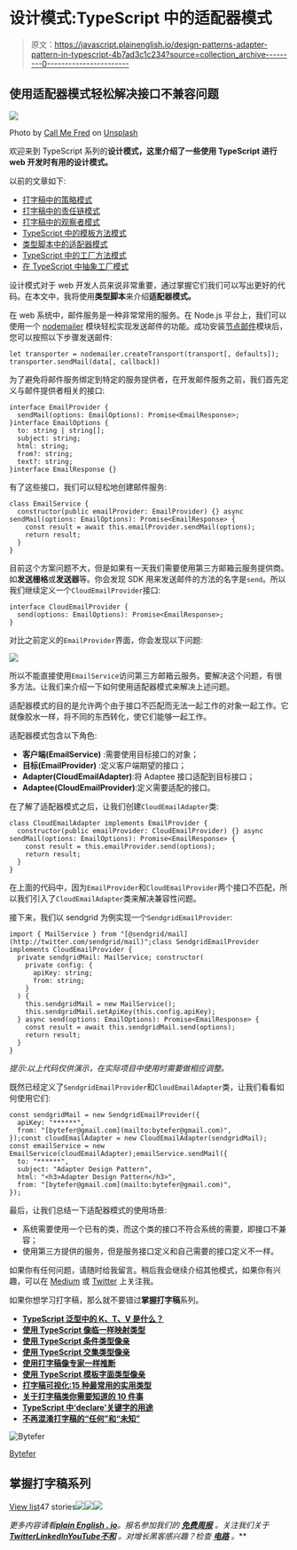 # 设计模式:TypeScript 中的适配器模式

> 原文：<https://javascript.plainenglish.io/design-patterns-adapter-pattern-in-typescript-4b7ad3c1c234?source=collection_archive---------0----------------------->

## 使用适配器模式轻松解决接口不兼容问题

![](img/d553d4038c3d1930ae71637bda0e5d9f.png)

Photo by [Call Me Fred](https://unsplash.com/@callmefred?utm_source=medium&utm_medium=referral) on [Unsplash](https://unsplash.com?utm_source=medium&utm_medium=referral)

欢迎来到 TypeScript 系列的**设计模式，这里介绍了一些使用 TypeScript 进行 web 开发时有用的设计模式。**

以前的文章如下:

*   [打字稿中的策略模式](/design-patterns-strategy-pattern-in-typescript-54eda9b40f09)
*   [打字稿中的责任链模式](/design-patterns-chain-of-responsibility-pattern-in-typescript-dba6bdffe456)
*   [打字稿中的观察者模式](/design-patterns-observer-pattern-in-typescript-f6589f1ce4fc)
*   [TypeScript 中的模板方法模式](/design-patterns-template-method-pattern-in-typescript-ce0c8b158985)
*   [类型脚本中的适配器模式](/design-patterns-adapter-pattern-in-typescript-4b7ad3c1c234)
*   [TypeScript 中的工厂方法模式](/design-patterns-factory-method-pattern-in-typescript-c4c3047a6289)
*   [在 TypeScript 中抽象工厂模式](/design-patterns-abstract-factory-pattern-in-typescript-84cd7b002964)

设计模式对于 web 开发人员来说非常重要，通过掌握它们我们可以写出更好的代码。在本文中，我将使用**类型脚本**来介绍**适配器模式。**

在 web 系统中，邮件服务是一种非常常用的服务。在 Node.js 平台上，我们可以使用一个 [nodemailer](https://github.com/nodemailer/nodemailer) 模块轻松实现发送邮件的功能。成功安装[节点邮件](https://github.com/nodemailer/nodemailer)模块后，您可以按照以下步骤发送邮件:

```
let transporter = nodemailer.createTransport(transport[, defaults]);
transporter.sendMail(data[, callback])
```

为了避免将邮件服务绑定到特定的服务提供者，在开发邮件服务之前，我们首先定义与邮件提供者相关的接口:

```
interface EmailProvider {
  sendMail(options: EmailOptions): Promise<EmailResponse>;
}interface EmailOptions {
  to: string | string[];
  subject: string;
  html: string;
  from?: string;
  text?: string;
}interface EmailResponse {}
```

有了这些接口，我们可以轻松地创建邮件服务:

```
class EmailService {
  constructor(public emailProvider: EmailProvider) {} async sendMail(options: EmailOptions): Promise<EmailResponse> {
    const result = await this.emailProvider.sendMail(options);
    return result;
  }
}
```

目前这个方案问题不大，但是如果有一天我们需要使用第三方邮箱云服务提供商。如**发送栅格**或**发送器**等。你会发现 SDK 用来发送邮件的方法的名字是`send`。所以我们继续定义一个`CloudEmailProvider`接口:

```
interface CloudEmailProvider {
  send(options: EmailOptions): Promise<EmailResponse>;
}
```

对比之前定义的`EmailProvider`界面，你会发现以下问题:

![](img/ed4f14af2827b1be82c8dad6772ace4a.png)

所以不能直接使用`EmailService`访问第三方邮箱云服务。要解决这个问题，有很多方法。让我们来介绍一下如何使用适配器模式来解决上述问题。

适配器模式的目的是允许两个由于接口不匹配而无法一起工作的对象一起工作。它就像胶水一样，将不同的东西转化，使它们能够一起工作。

适配器模式包含以下角色:

*   **客户端(EmailService)** :需要使用目标接口的对象；
*   **目标(EmailProvider)** :定义客户端期望的接口；
*   **Adapter(CloudEmailAdapter)**:将 Adaptee 接口适配到目标接口；
*   **Adaptee(CloudEmailProvider)**:定义需要适配的接口。

在了解了适配器模式之后，让我们创建`CloudEmailAdapter`类:

```
class CloudEmailAdapter implements EmailProvider {
  constructor(public emailProvider: CloudEmailProvider) {} async sendMail(options: EmailOptions): Promise<EmailResponse> {
    const result = this.emailProvider.send(options);
    return result;
  }
}
```

在上面的代码中，因为`EmailProvider`和`CloudEmailProvider`两个接口不匹配，所以我们引入了`CloudEmailAdapter`类来解决兼容性问题。

接下来，我们以 sendgrid 为例实现一个`SendgridEmailProvider`:

```
import { MailService } from "[@sendgrid/mail](http://twitter.com/sendgrid/mail)";class SendgridEmailProvider implements CloudEmailProvider {
  private sendgridMail: MailService; constructor(
    private config: {
      apiKey: string;
      from: string;
    }
  ) {
    this.sendgridMail = new MailService();
    this.sendgridMail.setApiKey(this.config.apiKey);
  } async send(options: EmailOptions): Promise<EmailResponse> {
    const result = await this.sendgridMail.send(options);
    return result;
  }
}
```

*提示:以上代码仅供演示，在实际项目中使用时需要做相应调整。*

既然已经定义了`SendgridEmailProvider`和`CloudEmailAdapter`类，让我们看看如何使用它们:

```
const sendgridMail = new SendgridEmailProvider({
  apiKey: "******",
  from: "[bytefer@gmail.com](mailto:bytefer@gmail.com)",
});const cloudEmailAdapter = new CloudEmailAdapter(sendgridMail);
const emailService = new EmailService(cloudEmailAdapter);emailService.sendMail({
  to: "******",
  subject: "Adapter Design Pattern",
  html: "<h3>Adapter Design Pattern</h3>",
  from: "[bytefer@gmail.com](mailto:bytefer@gmail.com)",
});
```

最后，让我们总结一下适配器模式的使用场景:

*   系统需要使用一个已有的类，而这个类的接口不符合系统的需要，即接口不兼容；
*   使用第三方提供的服务，但是服务接口定义和自己需要的接口定义不一样。

如果你有任何问题，请随时给我留言。稍后我会继续介绍其他模式，如果你有兴趣，可以在 [Medium](https://medium.com/@bytefer) 或 [Twitter](https://twitter.com/Tbytefer) 上关注我。

如果你想学习打字稿，那么就不要错过**掌握打字稿**系列。

*   [**TypeScript 泛型中的 K、T、V 是什么？**](https://medium.com/frontend-canteen/what-are-k-t-and-v-in-typescript-generics-9fabe1d0f0f3)
*   [**使用 TypeScript 像临一样映射类型**](/using-typescript-mapped-types-like-a-pro-be10aef5511a)
*   [**使用 TypeScript 条件类型像亲**](/use-typescript-conditional-types-like-a-pro-7baea0ad05c5)
*   [**使用 TypeScript 交集类型像亲**](/using-typescript-intersection-types-like-a-pro-a55da6a6a5f7)
*   [**使用打字稿像专家一样推断**](https://levelup.gitconnected.com/using-typescript-infer-like-a-pro-f30ab8ab41c7)
*   [**使用 TypeScript 模板字面类型像亲**](https://medium.com/javascript-in-plain-english/how-to-use-typescript-template-literal-types-like-a-pro-2e02a7db0bac)
*   [**打字稿可视化:15 种最常用的实用类型**](/15-utility-types-that-every-typescript-developer-should-know-6cf121d4047c)
*   [**关于打字稿类你需要知道的 10 件事**](https://levelup.gitconnected.com/10-things-you-need-to-know-about-typescript-classes-f58c57869266)
*   [**TypeScript 中‘declare’关键字的用途**](/purpose-of-declare-keyword-in-typescript-8431d9db2b10)
*   [**不再混淆打字稿的“任何”和“未知”**](/no-more-confusion-about-typescripts-any-and-unknown-98c4b53f8924)

![Bytefer](img/238cf2afd3c689b50719951ba2fd880d.png)

[Bytefer](https://medium.com/@bytefer?source=post_page-----4b7ad3c1c234--------------------------------)

## 掌握打字稿系列

[View list](https://medium.com/@bytefer/list/mastering-typescript-series-688ee7c12807?source=post_page-----4b7ad3c1c234--------------------------------)47 stories![](img/8fba4cad7ae795f6abed5234e33e0356.png)![](img/373c978fed504a3c38f0fdb5b617fedb.png)![](img/a8ea3e3ecad1c2d2697107f3ce466e42.png)

*更多内容请看*[***plain English . io***](https://plainenglish.io/)*。报名参加我们的* [***免费周报***](http://newsletter.plainenglish.io/) *。关注我们关于*[***Twitter***](https://twitter.com/inPlainEngHQ)[***LinkedIn***](https://www.linkedin.com/company/inplainenglish/)*[***YouTube***](https://www.youtube.com/channel/UCtipWUghju290NWcn8jhyAw)*[***不和***](https://discord.gg/GtDtUAvyhW) *。对增长黑客感兴趣？检查* [***电路***](https://circuit.ooo/) *。***